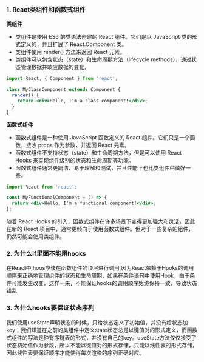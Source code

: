 ### 1. React类组件和函数式组件
**类组件**
 - 类组件是使用 ES6 的类语法创建的 React 组件。它们是以 JavaScript 类的形式定义的，并且扩展了 React.Component 类。
 - 类组件使用 render() 方法来返回 React 元素。 
 - 类组件可以包含状态（state）和生命周期方法（lifecycle methods），通过状态管理数据并响应数据的变化。
```jsx
import React, { Component } from 'react';

class MyClassComponent extends Component {
  render() {
    return <div>Hello, I'm a class component!</div>;
  }
}
```
**函数式组件**
 - 函数式组件是一种使用 JavaScript 函数定义的 React 组件。它们只是一个函数，接收 props 作为参数，并返回 React 元素。
 - 函数式组件不支持状态（state）和生命周期方法，但是可以使用 React Hooks 来实现组件级别的状态和生命周期等功能。
 - 函数式组件通常更简洁、易于理解和测试，并且性能上也比类组件稍微好一些。
```jsx
import React from 'react';

const MyFunctionalComponent = () => {
  return <div>Hello, I'm a functional component!</div>;
};
```
随着 React Hooks 的引入，函数式组件在许多场景下变得更加强大和灵活，因此在新的 React 项目中，通常更倾向于使用函数式组件。但对于一些复杂的组件，仍然可能会使用类组件。

### 2. 为什么if里面不能用hooks
在React中,hoos应该在函数组件的顶层进行调用,因为React依赖于Hooks的调用顺序来正确地管理组件的状态和生命周期，如果在条件语句中使用Hook，由于条件可能发生改变，这样一来，不能保证hooks的调用顺序始终保持一致，导致状态错乱<br />
### 3. 为什么hooks要保证状态序列
我们使用useState声明状态的时候，只给状态定义了初始值，并没有给状态加key；我们知道在之前的类组件中定义state状态总是以键值对的形式定义，而函数式组件的写法是种有序链表的形式，并没有自己的key。useState方法仅仅接受了状态初始值作为参数，所以不能以键值对的形式存储，只能以线性表的形式存储，因此线性表要保证顺序才能使得每次渲染的序列正确对应。


